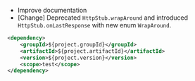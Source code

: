 * Improve documentation
* [Change] Deprecated `HttpStub.wrapAround` and introduced `HttpStub.onLastResponse` with new enum `WrapAround`.

```xml
<dependency>
    <groupId>${project.groupId}</groupId>
    <artifactId>${project.artifactId}</artifactId>
    <version>${project.version}</version>
    <scope>test</scope>
</dependency>
```